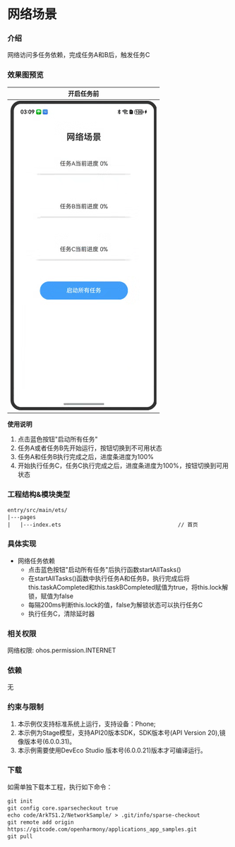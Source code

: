
# 网络场景

### 介绍
网络访问多任务依赖，完成任务A和B后，触发任务C

### 效果图预览
| 开启任务前                                                    |  
|----------------------------------------------------------|
| ![main](entry/src/main/resources/base/media/network.png) |

**使用说明**
1. 点击蓝色按钮"启动所有任务"
2. 任务A或者任务B先开始运行，按钮切换到不可用状态
3. 任务A和任务B执行完成之后，进度条进度为100%
4. 开始执行任务C，任务C执行完成之后，进度条进度为100%，按钮切换到可用状态


### 工程结构&模块类型

   ```
   entry/src/main/ets/
|---pages
|   |---index.ets                                     // 首页
   ```

### 具体实现

* 网络任务依赖
    *  点击蓝色按钮"启动所有任务"后执行函数startAllTasks()
	*  在startAllTasks()函数中执行任务A和任务B，执行完成后将this.taskACompleted和this.taskBCompleted赋值为true，将this.lock解锁，赋值为false
	*  每隔200ms判断this.lock的值，false为解锁状态可以执行任务C
	*  执行任务C，清除延时器


### 相关权限

网络权限: ohos.permission.INTERNET

### 依赖

无

### 约束与限制

1. 本示例仅支持标准系统上运行，支持设备：Phone;
2. 本示例为Stage模型，支持API20版本SDK，SDK版本号(API Version 20),镜像版本号(6.0.0.31)。
3. 本示例需要使用DevEco Studio 版本号(6.0.0.21)版本才可编译运行。

### 下载

如需单独下载本工程，执行如下命令：

```
git init
git config core.sparsecheckout true
echo code/ArkTS1.2/NetworkSample/ > .git/info/sparse-checkout
git remote add origin https://gitcode.com/openharmony/applications_app_samples.git
git pull
```